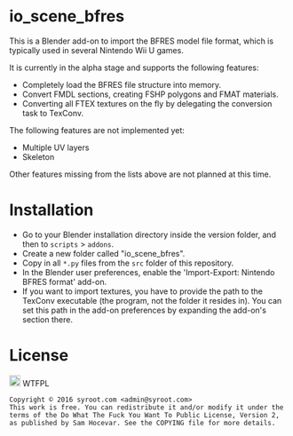 # io_scene_bfres

This is a Blender add-on to import the BFRES model file format, which is typically used in several Nintendo Wii U games.

It is currently in the alpha stage and supports the following features:
- Completely load the BFRES file structure into memory.
- Convert FMDL sections, creating FSHP polygons and FMAT materials.
- Converting all FTEX textures on the fly by delegating the conversion task to TexConv.

The following features are not implemented yet:
- Multiple UV layers
- Skeleton

Other features missing from the lists above are not planned at this time.

Installation
=====

- Go to your Blender installation directory inside the version folder, and then to `scripts` > `addons`.
- Create a new folder called "io_scene_bfres".
- Copy in all `*.py` files from the `src` folder of this repository.
- In the Blender user preferences, enable the 'Import-Export: Nintendo BFRES format' add-on.
- If you want to import textures, you have to provide the path to the TexConv executable (the program, not the folder it resides in). You can set this path in the add-on preferences by expanding the add-on's section there.

License
=======

<a href="http://www.wtfpl.net/"><img src="http://www.wtfpl.net/wp-content/uploads/2012/12/wtfpl.svg" height="20" alt="WTFPL" /></a> WTFPL

    Copyright © 2016 syroot.com <admin@syroot.com>
    This work is free. You can redistribute it and/or modify it under the
    terms of the Do What The Fuck You Want To Public License, Version 2,
    as published by Sam Hocevar. See the COPYING file for more details.
